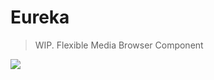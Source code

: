 # Eureka

> WIP. Flexible Media Browser Component

![](http://cl.ly/image/3X3p1m041M3f/Screen%20Shot%202015-03-28%20at%202.02.22%20AM.png)

